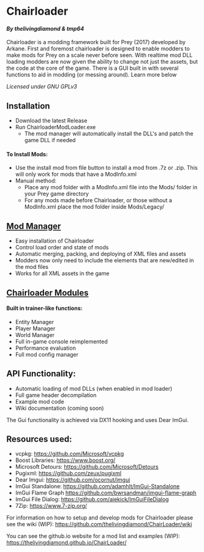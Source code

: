 # Chairloader
#### *By thelivingdiamond & tmp64*
Chairloader is a modding framework built for Prey (2017) developed by Arkane. First and foremost chairloader is designed to enable modders to make mods for Prey on a scale never before seen. With realtime mod DLL loading modders are now given the ability to change not just the assets, but the code at the core of the game. There is a GUI built in with several functions to aid in modding (or messing around). Learn more below

*Licensed under GNU GPLv3*

## Installation
- Download the latest Release
- Run ChairloaderModLoader.exe
  - The mod manager will automatically install the DLL's and patch the game DLL if needed
 
 
#### To Install Mods:
  - Use the install mod from file button to install a mod from .7z or .zip. This will only work for mods that have a ModInfo.xml
  - Manual method:
    - Place any mod folder with a ModInfo.xml file into the Mods/ folder in your Prey game directory
    - For any mods made before Chairloader, or those without a ModInfo.xml place the mod folder inside Mods/Legacy/


## [Mod Manager](ChairloaderModLoader/README.md)
- Easy installation of Chairloader
- Control load order and state of mods
- Automatic merging, packing, and deploying of XML files and assets
- Modders now only need to include the elements that are new/edited in the mod files
- Works for all XML assets in the game


## [Chairloader Modules](ChairLoaderModules/README.md)
#### Built in trainer-like functions:
- Entity Manager
- Player Manager
- World Manager
- Full in-game console reimplemented
- Performance evaluation
- Full mod config manager


## API Functionality:
- Automatic loading of mod DLLs (when enabled in mod loader)
- Full game header decompilation
- Example mod code
- Wiki documentation (coming soon)


The Gui functionality is achieved via DX11 hooking and uses Dear ImGui.
## Resources used:
- vcpkg: https://github.com/Microsoft/vcpkg
- Boost Libraries: https://www.boost.org/
- Microsoft Detours: https://github.com/Microsoft/Detours
- Pugixml: https://github.com/zeux/pugixml
- Dear Imgui: https://github.com/ocornut/imgui
- ImGui Standalone: https://github.com/adamhlt/ImGui-Standalone
- ImGui Flame Graph https://github.com/bwrsandman/imgui-flame-graph
- ImGui File Dialog: https://github.com/aiekick/ImGuiFileDialog
- 7Zip: https://www.7-zip.org/ 

For information on how to setup and develop mods for Chairloader please see the wiki (WIP):
https://github.com/thelivingdiamond/ChairLoader/wiki

You can see the github.io website for a mod list and examples (WIP):
https://thelivingdiamond.github.io/ChairLoader/

